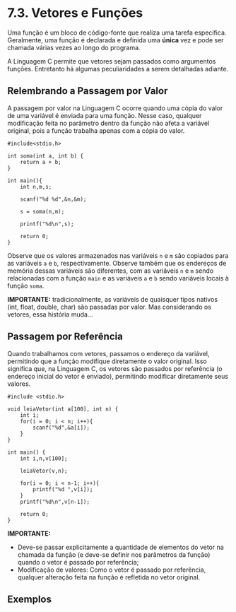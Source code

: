 # 7.3. Vetores e Funções

Uma função é um bloco de código-fonte que realiza uma tarefa específica. Geralmente, uma função é declarada e definida uma **única** vez e pode ser chamada várias vezes ao longo do programa.

A Linguagem C permite que vetores sejam passados como argumentos funções. Entretanto há algumas peculiaridades a serem detalhadas adiante.

## Relembrando a Passagem por Valor

A passagem por valor na Linguagem C ocorre quando uma cópia do valor de uma variável é enviada para uma função. Nesse caso, qualquer modificação feita no parâmetro dentro da função não afeta a variável original, pois a função trabalha apenas com a cópia do valor.

```
#include<stdio.h>

int soma(int a, int b) {
    return a + b;
}

int main(){
    int n,m,s;

    scanf("%d %d",&n,&m);

    s = soma(n,m);

    printf("%d\n",s);

    return 0;
}
```

Observe que os valores armazenados nas variáveis ```n``` e ```m``` são copiados para as variáveis ```a``` e ```b```, respectivamente. Observe também que os endereços de memória dessas variáveis são diferentes, com as variáveis ```n``` e ```m``` sendo relacionadas com a função ```main``` e as variáveis ```a``` e ```b``` sendo variáveis locais à função ```soma```.

**IMPORTANTE:** tradicionalmente, as variáveis de quaisquer tipos nativos (int, float, double, char) são passadas por valor. Mas considerando os vetores, essa história muda...

## Passagem por Referência

Quando trabalhamos com vetores, passamos o endereço da variável, permitindo que a função modifique diretamente o valor original. Isso significa que, na Linguagem C, os vetores são passados por referência (o endereço inicial do vetor é enviado), permitindo modificar diretamente seus valores.

```
#include <stdio.h>

void leiaVetor(int a[100], int n) {
    int i;
    for(i = 0; i < n; i++){
        scanf("%d",&a[i]);
    }
}

int main() {
    int i,n,v[100];

    leiaVetor(v,n);

    for(i = 0; i < n-1; i++){
        printf("%d ",v[i]);
    }
    printf("%d\n",v[n-1]);

    return 0;
}
```

**IMPORTANTE:**

- Deve-se passar explicitamente a quantidade de elementos do vetor na chamada da função (e deve-se definir nos parâmetros da função) quando o vetor é passado por referência;
- Modificação de valores: Como o vetor é passado por referência, qualquer alteração feita na função é refletida no vetor original.

## Exemplos
